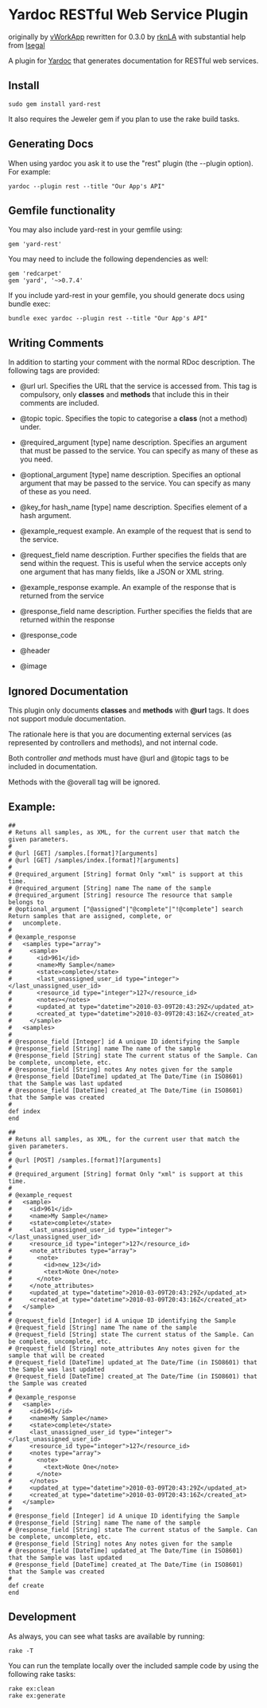 # Yardoc RESTful Web Service Plugin

originally by [vWorkApp](http://www.vworkapp.com)
rewritten for 0.3.0 by [rknLA](http://github.com/rknLA) with substantial help from [lsegal](http://gnuu.org/)

A plugin for [Yardoc](http://yardoc.org/) that generates documentation for RESTful web services. 

## Install
    sudo gem install yard-rest

It also requires the Jeweler gem if you plan to use the rake build tasks.

## Generating Docs

When using yardoc you ask it to use the "rest" plugin (the --plugin option). For example: 

    yardoc --plugin rest --title "Our App's API"

## Gemfile functionality

You may also include yard-rest in your gemfile using:

    gem 'yard-rest'

You may need to include the following dependencies as well:

    gem 'redcarpet'
    gem 'yard', '~>0.7.4'

If you include yard-rest in your gemfile, you should generate docs using bundle exec:

    bundle exec yardoc --plugin rest --title "Our App's API"

## Writing Comments

In addition to starting your comment with the normal RDoc description. The following tags are provided:

- @url url. Specifies the URL that the service is accessed from. This tag is compulsory, only **classes** and **methods** that include this in their comments are included.

- @topic topic. Specifies the topic to categorise a **class** (not a method) under.

- @required_argument [type] name description. Specifies an argument that must be passed to the service. You can specify as 
    many of these as you need.

- @optional_argument [type] name description. Specifies an optional argument that may be passed to the service. You can specify as 
    many of these as you need. 

- @key_for hash_name [type] name description. Specifies element of a hash argument.

- @example_request example. An example of the request that is send to the service.

- @request_field name description. Further specifies the fields that are send within the request.  This is useful when the service 
    accepts only one argument that has many fields, like a JSON or XML string.

- @example_response example. An example of the response that is returned from the service

- @response_field name description. Further specifies the fields that are returned within the response

- @response_code

- @header

- @image

## Ignored Documentation

This plugin only documents **classes** and **methods** with **@url** tags. It does not support module documentation.

The rationale here is that you are documenting external services (as represented by controllers and methods), and not internal code.

Both controller *and* methods must have @url and @topic tags to be included in documentation.

Methods with the @overall tag will be ignored.

## Example:

    ##
    # Retuns all samples, as XML, for the current user that match the given parameters.
    #
    # @url [GET] /samples.[format]?[arguments]
    # @url [GET] /samples/index.[format]?[arguments]
    # 
    # @required_argument [String] format Only "xml" is support at this time.
    # @required_argument [String] name The name of the sample
    # @required_argument [String] resource The resource that sample belongs to
    # @optional_argument ["@assigned"|"@complete"|"!@complete"] search Return samples that are assigned, complete, or
    #   uncomplete.
    #
    # @example_response
    #   <samples type="array">
    #     <sample>
    #       <id>961</id>
    #       <name>My Sample</name>
    #       <state>complete</state>
    #       <last_unassigned_user_id type="integer"></last_unassigned_user_id>
    #       <resource_id type="integer">127</resource_id>
    #       <notes></notes>
    #       <updated_at type="datetime">2010-03-09T20:43:29Z</updated_at>
    #       <created_at type="datetime">2010-03-09T20:43:16Z</created_at>
    #     </sample>
    #   <samples>
    # 
    # @response_field [Integer] id A unique ID identifying the Sample
    # @response_field [String] name The name of the sample
    # @response_field [String] state The current status of the Sample. Can be complete, uncomplete, etc.
    # @response_field [String] notes Any notes given for the sample
    # @response_field [DateTime] updated_at The Date/Time (in ISO8601) that the Sample was last updated
    # @response_field [DateTime] created_at The Date/Time (in ISO8601) that the Sample was created
    # 
    def index
    end
    
    ##
    # Retuns all samples, as XML, for the current user that match the given parameters.
    # 
    # @url [POST] /samples.[format]?[arguments]
    # 
    # @required_argument [String] format Only "xml" is support at this time.
    #
    # @example_request
    #   <sample>
    #     <id>961</id>
    #     <name>My Sample</name>
    #     <state>complete</state>
    #     <last_unassigned_user_id type="integer"></last_unassigned_user_id>
    #     <resource_id type="integer">127</resource_id>
    #     <note_attributes type="array">
    #       <note>
    #         <id>new_123</id>
    #         <text>Note One</note>
    #       </note>
    #     </note_attributes>
    #     <updated_at type="datetime">2010-03-09T20:43:29Z</updated_at>
    #     <created_at type="datetime">2010-03-09T20:43:16Z</created_at>
    #   </sample>
    #
    # @request_field [Integer] id A unique ID identifying the Sample
    # @request_field [String] name The name of the sample
    # @request_field [String] state The current status of the Sample. Can be complete, uncomplete, etc.
    # @request_field [String] note_attributes Any notes given for the sample that will be created
    # @request_field [DateTime] updated_at The Date/Time (in ISO8601) that the Sample was last updated
    # @request_field [DateTime] created_at The Date/Time (in ISO8601) that the Sample was created
    #
    # @example_response
    #   <sample>
    #     <id>961</id>
    #     <name>My Sample</name>
    #     <state>complete</state>
    #     <last_unassigned_user_id type="integer"></last_unassigned_user_id>
    #     <resource_id type="integer">127</resource_id>
    #     <notes type="array">
    #       <note>
    #         <text>Note One</note>
    #       </note>
    #     </notes>
    #     <updated_at type="datetime">2010-03-09T20:43:29Z</updated_at>
    #     <created_at type="datetime">2010-03-09T20:43:16Z</created_at>
    #   </sample>
    # 
    # @response_field [Integer] id A unique ID identifying the Sample
    # @response_field [String] name The name of the sample
    # @response_field [String] state The current status of the Sample. Can be complete, uncomplete, etc.
    # @response_field [String] notes Any notes given for the sample
    # @response_field [DateTime] updated_at The Date/Time (in ISO8601) that the Sample was last updated
    # @response_field [DateTime] created_at The Date/Time (in ISO8601) that the Sample was created
    #
    def create
    end

## Development

As always, you can see what tasks are available by running:
    
    rake -T

You can run the template locally over the included sample code by using the following rake tasks:
    
    rake ex:clean
    rake ex:generate



